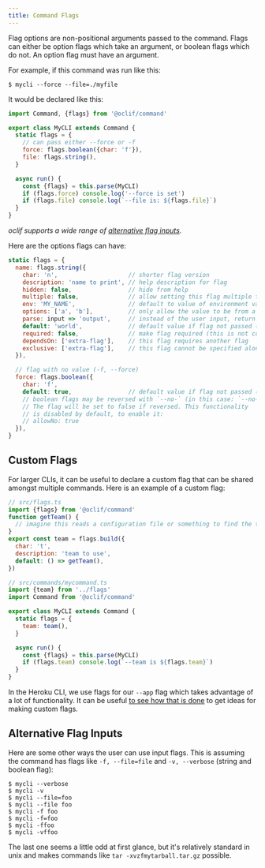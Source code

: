 ```yaml
---
title: Command Flags
---
```


Flag options are non-positional arguments passed to the command. Flags can either be option flags which take an argument, or boolean flags which do not. An option flag must have an argument.

For example, if this command was run like this:

```
$ mycli --force --file=./myfile
```

It would be declared like this:

```js
import Command, {flags} from '@oclif/command'

export class MyCLI extends Command {
  static flags = {
    // can pass either --force or -f
    force: flags.boolean({char: 'f'}),
    file: flags.string(),
  }

  async run() {
    const {flags} = this.parse(MyCLI)
    if (flags.force) console.log('--force is set')
    if (flags.file) console.log(`--file is: ${flags.file}`)
  }
}
```

_oclif supports a wide range of [alternative flag inputs](#alternative-flag-inputs)._

Here are the options flags can have:

```js
static flags = {
  name: flags.string({
    char: 'n',                    // shorter flag version
    description: 'name to print', // help description for flag
    hidden: false,                // hide from help
    multiple: false,              // allow setting this flag multiple times
    env: 'MY_NAME',               // default to value of environment variable
    options: ['a', 'b'],          // only allow the value to be from a discrete set
    parse: input => 'output',     // instead of the user input, return a different value
    default: 'world',             // default value if flag not passed (can be a function that returns a string or undefined)
    required: false,              // make flag required (this is not common and you should probably use an argument instead)
    dependsOn: ['extra-flag'],    // this flag requires another flag
    exclusive: ['extra-flag'],    // this flag cannot be specified alongside this other flag
  }),

  // flag with no value (-f, --force)
  force: flags.boolean({
    char: 'f',
    default: true,                // default value if flag not passed (can be a function that returns a boolean)
    // boolean flags may be reversed with `--no-` (in this case: `--no-force`).
    // The flag will be set to false if reversed. This functionality
    // is disabled by default, to enable it:
    // allowNo: true
  }),
}
```

## Custom Flags

For larger CLIs, it can be useful to declare a custom flag that can be shared amongst multiple commands. Here is an example of a custom flag:

```js
// src/flags.ts
import {flags} from '@oclif/command'
function getTeam() {
  // imagine this reads a configuration file or something to find the team
}
export const team = flags.build({
  char: 't',
  description: 'team to use',
  default: () => getTeam(),
})

// src/commands/mycommand.ts
import {team} from '../flags'
import Command from '@oclif/command'

export class MyCLI extends Command {
  static flags = {
    team: team(),
  }

  async run() {
    const {flags} = this.parse(MyCLI)
    if (flags.team) console.log(`--team is ${flags.team}`)
  }
}
```

In the Heroku CLI, we use flags for our `--app` flag which takes advantage of a lot of functionality. It can be useful [to see how that is done](https://github.com/heroku/cli-engine-heroku/blob/oclif/src/flags/app.ts) to get ideas for making custom flags.

## Alternative Flag Inputs

Here are some other ways the user can use input flags. This is assuming the command has flags like `-f, --file=file` and `-v, --verbose` (string and boolean flag):

```sh-session
$ mycli --verbose
$ mycli -v
$ mycli --file=foo
$ mycli --file foo
$ mycli -f foo
$ mycli -f=foo
$ mycli -ffoo
$ mycli -vffoo
```

The last one seems a little odd at first glance, but it's relatively standard in unix and makes commands like `tar -xvzfmytarball.tar.gz` possible.
